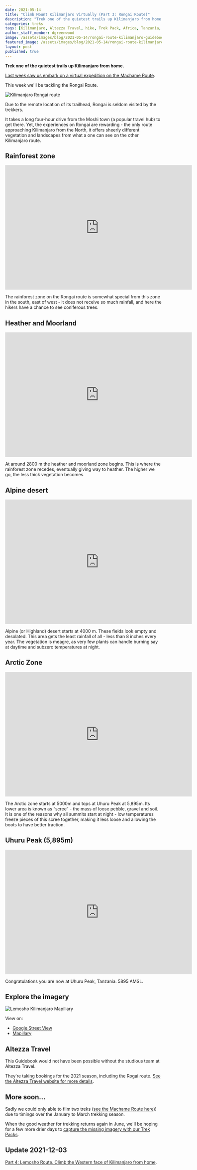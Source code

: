 ```yaml
---
date: 2021-05-14
title: "Climb Mount Kilimanjaro Virtually (Part 3: Rongai Route)"
description: "Trek one of the quietest trails up Kilimanjaro from home."
categories: treks
tags: [Kilimanjaro, Altezza Travel, hike, Trek Pack, Africa, Tanzania, GoPro, MAX, Rongai]
author_staff_member: dgreenwood
image: /assets/images/blog/2021-05-14/rongai-route-kilimanjaro-guidebook-meta.jpeg
featured_image: /assets/images/blog/2021-05-14/rongai-route-kilimanjaro-guidebook-sm.jpeg
layout: post
published: true
---
```


**Trek one of the quietest trails up Kilimanjaro from home.**

[Last week saw us embark on a virtual expedition on the Machame Route](/blog/climbing-kilimanjaro-part-2-machame).

This week we'll be tackling the Rongai Route.

<img class="img-fluid" src="/assets/images/blog/2021-05-14/rongai-route-kilimanjaro.jpeg" alt="Kilimanjaro Rongai route" title="Kilimanjaro Rongai route" />

Due to the remote location of its trailhead, Rongai is seldom visited by the trekkers.

It takes a long four-hour drive from the Moshi town (a popular travel hub) to get there. Yet, the experiences on Rongai are rewarding - the only route approaching Kilimanjaro from the North, it offers sheerly different vegetation and landscapes from what a one can see on the other Kilimanjaro route.

## Rainforest zone

<iframe width="600" height="400" allowfullscreen style="border-style:none;" src="https://www.trekview.org/trekviewer.htm#panorama=https://www.trekview.org/assets/images/blog/2021-05-14/rainforest.jpeg&amp;autoLoad=true"></iframe>

The rainforest zone on the Rongai route is somewhat special from this zone in the south, east of west - it does not receive so much rainfall, and here the hikers have a chance to see coniferous trees.

## Heather and Moorland 

<iframe width="600" height="400" allowfullscreen style="border-style:none;" src="https://www.trekview.org/trekviewer.htm#panorama=https://www.trekview.org/assets/images/blog/2021-05-14/moorland.jpg&amp;autoLoad=true"></iframe>

At around 2800 m the heather and moorland zone begins. This is where the rainforest zone recedes, eventually giving way to heather. The higher we go, the less thick vegetation becomes.

## Alpine desert 

<iframe width="600" height="400" allowfullscreen style="border-style:none;" src="https://www.trekview.org/trekviewer.htm#panorama=https://www.trekview.org/assets/images/blog/2021-05-14/alpine.jpg&amp;autoLoad=true"></iframe>

Alpine (or Highland) desert starts at 4000 m. These fields look empty and desolated. This area gets the least rainfall of all - less than 8 inches every year. The vegetation is meagre, as very few plants can handle burning say at daytime and subzero temperatures at night.

## Arctic Zone

<iframe width="600" height="400" allowfullscreen style="border-style:none;" src="https://www.trekview.org/trekviewer.htm#panorama=https://www.trekview.org/assets/images/blog/2021-05-14/arctic-zone.jpeg&amp;autoLoad=true"></iframe>

The Arctic zone starts at 5000m and tops at Uhuru Peak at 5,895m. Its lower area is known as “scree” - the mass of loose pebble, gravel and soil. It is one of the reasons why all summits start at night - low temperatures freeze pieces of this scree together, making it less loose and allowing the boots to have better traction.

## Uhuru Peak (5,895m)

<iframe width="600" height="400" allowfullscreen style="border-style:none;" src="https://www.trekview.org/trekviewer.htm#panorama=https://www.trekview.org/assets/images/blog/2021-05-14/kili-uhuru-peak.jpeg&amp;autoLoad=true"></iframe>

Congratulations you are now at Uhuru Peak, Tanzania. 5895 AMSL.

## Explore the imagery

<img class="img-fluid" src="/assets/images/blog/2021-05-14/lemosho-mapillary.png" alt="Lemosho Kilimanjaro Mapillary" title="Lemosho Kilimanjaro Mapillary" />

View on:

* [Google Street View](https://www.google.com/maps/@-3.0765003,37.3540856,3a,75y,321.36h,91.58t/data=!3m6!1e1!3m4!1sAF1QipO2wrhU_PXyqkV7n9nnQIggk2vAMHgqVHTm4xbw!2e10!7i11520!8i5760)
* [Mapillary](https://www.mapillary.com/app/?pKey=1204352947039109)

## Altezza Travel

This Guidebook would not have been possible without the studious team at Altezza Travel.

They're taking bookings for the 2021 season, including the Rogai route. [See the Altezza Travel website for more details](https://en.altezza.travel/).

## More soon...

Sadly we could only able to film two treks ([see the Machame Route here](/blog/climbing-kilimanjaro-part-2-machame))) due to timings over the January to March trekking season. 

When the good weather for trekking returns again in June, we'll be hoping for a few more drier days to [capture the missing imagery with our Trek Packs](/trek-pack).

## Update 2021-12-03

[Part 4: Lemosho Route. Climb the Western face of Kilimanjaro from home](/blog/climbing-kilimanjaro-part-4-lemosho).